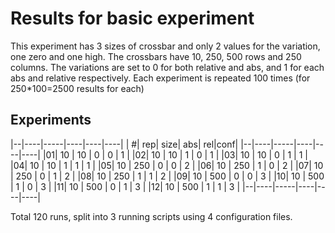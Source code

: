 # Results for basic experiment

This experiment has 3 sizes of crossbar and only 2 values for the variation, one zero and one high.
The crossbars have 10, 250, 500 rows and 250 columns.
The variations are set to 0 for both relative and abs, and 1 for each abs and relative respectively.
Each experiment is repeated 100 times (for 250*100=2500 results for each)

## Experiments

|--|----|-----|----|----|----|
| #| rep| size| abs| rel|conf|
|--|----|-----|----|----|----|
|01| 10 |  10 | 0  |  0 | 1  |
|02| 10 |  10 | 1  |  0 | 1  |
|03| 10 |  10 | 0  |  1 | 1  |
|04| 10 |  10 | 1  |  1 | 1  |
|05| 10 | 250 | 0  |  0 | 2  |
|06| 10 | 250 | 1  |  0 | 2  |
|07| 10 | 250 | 0  |  1 | 2  |
|08| 10 | 250 | 1  |  1 | 2  |
|09| 10 | 500 | 0  |  0 | 3  |
|10| 10 | 500 | 1  |  0 | 3  |
|11| 10 | 500 | 0  |  1 | 3  |
|12| 10 | 500 | 1  |  1 | 3  |
|--|----|-----|----|----|----|

Total 120 runs, split into 3 running scripts using 4 configuration files.
